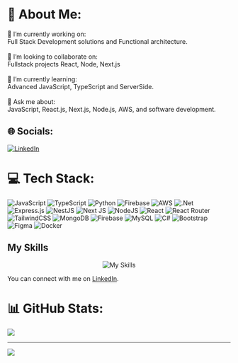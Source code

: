 # 💫 About Me:
🔭 I’m currently working on: <br>Full Stack Development solutions and Functional architecture.<br><br>👯 I’m looking to collaborate on:<br>Fullstack projects React, Node, Next.js<br><br>🌱 I’m currently learning:<br>Advanced JavaScript, TypeScript and ServerSide.<br><br>💬 Ask me about:<br>JavaScript, React.js, Next.js, Node.js, AWS, and software development.


## 🌐 Socials:
[![LinkedIn](https://img.shields.io/badge/LinkedIn-%230077B5.svg?logo=linkedin&logoColor=white)](https://www.linkedin.com/in/haider-aly001/) 

# 💻 Tech Stack:
![JavaScript](https://img.shields.io/badge/javascript-%23323330.svg?style=for-the-badge&logo=javascript&logoColor=%23F7DF1E) ![TypeScript](https://img.shields.io/badge/typescript-%23007ACC.svg?style=for-the-badge&logo=typescript&logoColor=white) ![Python](https://img.shields.io/badge/python-3670A0?style=for-the-badge&logo=python&logoColor=ffdd54) ![Firebase](https://img.shields.io/badge/firebase-%23039BE5.svg?style=for-the-badge&logo=firebase) ![AWS](https://img.shields.io/badge/AWS-%23FF9900.svg?style=for-the-badge&logo=amazon-aws&logoColor=white) ![.Net](https://img.shields.io/badge/.NET-5C2D91?style=for-the-badge&logo=.net&logoColor=white) ![Express.js](https://img.shields.io/badge/express.js-%23404d59.svg?style=for-the-badge&logo=express&logoColor=%2361DAFB) ![NestJS](https://img.shields.io/badge/nestjs-%23E0234E.svg?style=for-the-badge&logo=nestjs&logoColor=white) ![Next JS](https://img.shields.io/badge/Next-black?style=for-the-badge&logo=next.js&logoColor=white) ![NodeJS](https://img.shields.io/badge/node.js-6DA55F?style=for-the-badge&logo=node.js&logoColor=white) ![React](https://img.shields.io/badge/react-%2320232a.svg?style=for-the-badge&logo=react&logoColor=%2361DAFB) ![React Router](https://img.shields.io/badge/React_Router-CA4245?style=for-the-badge&logo=react-router&logoColor=white) ![TailwindCSS](https://img.shields.io/badge/tailwindcss-%2338B2AC.svg?style=for-the-badge&logo=tailwind-css&logoColor=white) ![MongoDB](https://img.shields.io/badge/MongoDB-%234ea94b.svg?style=for-the-badge&logo=mongodb&logoColor=white) ![Firebase](https://img.shields.io/badge/firebase-a08021?style=for-the-badge&logo=firebase&logoColor=ffcd34) ![MySQL](https://img.shields.io/badge/mysql-4479A1.svg?style=for-the-badge&logo=mysql&logoColor=white) ![C#](https://img.shields.io/badge/c%23-%23239120.svg?style=for-the-badge&logo=csharp&logoColor=white) ![Bootstrap](https://img.shields.io/badge/bootstrap-%238511FA.svg?style=for-the-badge&logo=bootstrap&logoColor=white) ![Figma](https://img.shields.io/badge/figma-%23F24E1E.svg?style=for-the-badge&logo=figma&logoColor=white) ![Docker](https://img.shields.io/badge/docker-%230db7ed.svg?style=for-the-badge&logo=docker&logoColor=white)



## My Skills

<p align="center">
  <img src="https://camo.githubusercontent.com/251c424cc263c7f6821c8e14dc8995e827be929403cfbc03b6a3b295d8f87485/68747470733a2f2f736b696c6c69636f6e732e6465762f69636f6e733f693d6373732c6a732c74732c72656163742c6e6f64656a732c657870726573732c6e6573746a732c6e6578746a732c66697265626173652c6d6174657269616c75692c6d6f6e676f64622c76657263656c2c6d7973716c2c706f73746d616e2c7673636f6465267065726c696e653d3136" alt="My Skills"/>
</p>

You can connect with me on [LinkedIn](https://www.linkedin.com/in/your-profile).



# 📊 GitHub Stats:
<!-- ![](https://github-readme-stats.vercel.app/api?username=Haideraly001&theme=rose_pine&hide_border=false&include_all_commits=false&count_private=false)<br/> -->
![](https://github-readme-streak-stats.herokuapp.com/?user=Haideraly001&theme=rose_pine&hide_border=false)<br/>
<!-- ![](https://github-readme-stats.vercel.app/api/top-langs/?username=Haideraly001&theme=rose_pine&hide_border=false&include_all_commits=false&count_private=false&layout=compact) -->

<!-- ### 🔝 Top Contributed Repo -->
<!-- ![](https://github-contributor-stats.vercel.app/api?username=Haideraly001&limit=5&theme=gotham&combine_all_yearly_contributions=true)  -->

---
[![](https://visitcount.itsvg.in/api?id=Haideraly001&icon=0&color=0)](https://visitcount.itsvg.in)

<!-- Proudly created with GPRM ( https://gprm.itsvg.in ) -->
